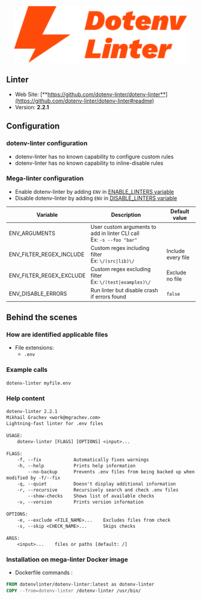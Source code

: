 <!-- markdownlint-disable MD033 MD041 -->
<!-- Generated by .automation/build.py, please do not update manually -->

<div align="center">
  <a href="https://github.com/dotenv-linter/dotenv-linter#readme" target="blank" title="Visit linter Web Site">
    <img src="https://raw.githubusercontent.com/dotenv-linter/dotenv-linter/master/logo.svg" alt="dotenv-linter" height="150px">
  </a>
</div>

## Linter

- Web Site: [**https://github.com/dotenv-linter/dotenv-linter**](https://github.com/dotenv-linter/dotenv-linter#readme)
- Version: **2.2.1**

## Configuration

### dotenv-linter configuration

- dotenv-linter has no known capability to configure custom rules
- dotenv-linter has no known capability to inline-disable rules

### Mega-linter configuration

- Enable dotenv-linter by adding `ENV` in [ENABLE_LINTERS variable](https://github.com/nvuillam/mega-linter#activation-and-deactivation)
- Disable dotenv-linter by adding `ENV` in [DISABLE_LINTERS variable](https://github.com/nvuillam/mega-linter#activation-and-deactivation)

| Variable | Description | Default value |
| ----------------- | -------------- | -------------- |
| ENV_ARGUMENTS | User custom arguments to add in linter CLI call<br/>Ex: `-s --foo "bar"` |  |
| ENV_FILTER_REGEX_INCLUDE | Custom regex including filter<br/>Ex: `\/(src\|lib)\/` | Include every file |
| ENV_FILTER_REGEX_EXCLUDE | Custom regex excluding filter<br/>Ex: `\/(test\|examples)\/` | Exclude no file |
| ENV_DISABLE_ERRORS | Run linter but disable crash if errors found | `false` |

## Behind the scenes

### How are identified applicable files

- File extensions:
  - `.env`


### Example calls

```shell
dotenv-linter myfile.env
```


### Help content

```shell
dotenv-linter 2.2.1
Mikhail Grachev <work@mgrachev.com>
Lightning-fast linter for .env files

USAGE:
    dotenv-linter [FLAGS] [OPTIONS] <input>...

FLAGS:
    -f, --fix            Automatically fixes warnings
    -h, --help           Prints help information
        --no-backup      Prevents .env files from being backed up when modified by -f/--fix
    -q, --quiet          Doesn't display additional information
    -r, --recursive      Recursively search and check .env files
        --show-checks    Shows list of available checks
    -v, --version        Prints version information

OPTIONS:
    -e, --exclude <FILE_NAME>...    Excludes files from check
    -s, --skip <CHECK_NAME>...      Skips checks

ARGS:
    <input>...    files or paths [default: /]

```

### Installation on mega-linter Docker image

- Dockerfile commands :
```dockerfile
FROM dotenvlinter/dotenv-linter:latest as dotenv-linter
COPY --from=dotenv-linter /dotenv-linter /usr/bin/
```

